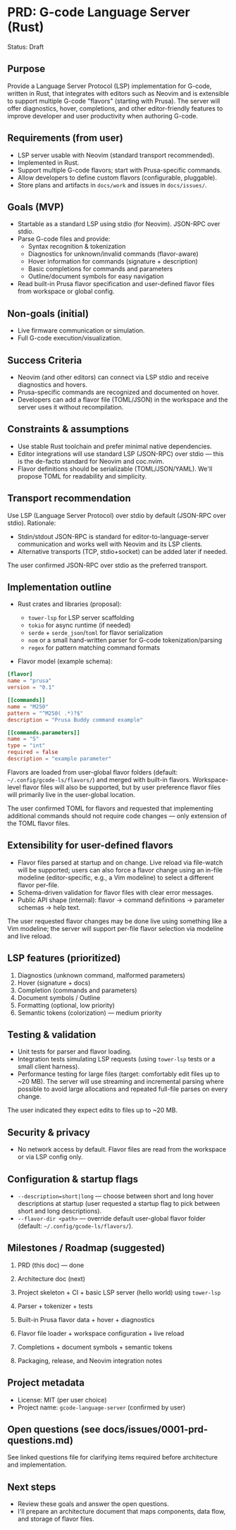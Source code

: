 # PRD: G-code Language Server (Rust)

Status: Draft

## Purpose

Provide a Language Server Protocol (LSP) implementation for G-code, written in Rust, that integrates with editors such as Neovim and is extensible to support multiple G-code "flavors" (starting with Prusa). The server will offer diagnostics, hover, completions, and other editor-friendly features to improve developer and user productivity when authoring G-code.

## Requirements (from user)

- LSP server usable with Neovim (standard transport recommended).
- Implemented in Rust.
- Support multiple G-code flavors; start with Prusa-specific commands.
- Allow developers to define custom flavors (configurable, pluggable).
- Store plans and artifacts in `docs/work` and issues in `docs/issues/`.

## Goals (MVP)

- Startable as a standard LSP using stdio (for Neovim). JSON-RPC over stdio.
- Parse G-code files and provide:
  - Syntax recognition & tokenization
  - Diagnostics for unknown/invalid commands (flavor-aware)
  - Hover information for commands (signature + description)
  - Basic completions for commands and parameters
  - Outline/document symbols for easy navigation
- Read built-in Prusa flavor specification and user-defined flavor files from workspace or global config.

## Non-goals (initial)

- Live firmware communication or simulation.
- Full G-code execution/visualization.

## Success Criteria

- Neovim (and other editors) can connect via LSP stdio and receive diagnostics and hovers.
- Prusa-specific commands are recognized and documented on hover.
- Developers can add a flavor file (TOML/JSON) in the workspace and the server uses it without recompilation.

## Constraints & assumptions

- Use stable Rust toolchain and prefer minimal native dependencies.
- Editor integrations will use standard LSP (JSON-RPC) over stdio — this is the de-facto standard for Neovim and coc.nvim.
- Flavor definitions should be serializable (TOML/JSON/YAML). We'll propose TOML for readability and simplicity.

## Transport recommendation

Use LSP (Language Server Protocol) over stdio by default (JSON-RPC over stdio). Rationale:
- Stdin/stdout JSON-RPC is standard for editor-to-language-server communication and works well with Neovim and its LSP clients.
- Alternative transports (TCP, stdio+socket) can be added later if needed.

The user confirmed JSON-RPC over stdio as the preferred transport.

## Implementation outline

- Rust crates and libraries (proposal):
  - `tower-lsp` for LSP server scaffolding
  - `tokio` for async runtime (if needed)
  - `serde` + `serde_json`/`toml` for flavor serialization
  - `nom` or a small hand-written parser for G-code tokenization/parsing
  - `regex` for pattern matching command formats


- Flavor model (example schema):

```toml
[flavor]
name = "prusa"
version = "0.1"

[[commands]]
name = "M250"
pattern = "^M250( .*)?$"
description = "Prusa Buddy command example"

[[commands.parameters]]
name = "S"
type = "int"
required = false
description = "example parameter"
```

Flavors are loaded from user-global flavor folders (default: `~/.config/gcode-ls/flavors/`) and merged with built-in flavors. Workspace-level flavor files will also be supported, but by user preference flavor files will primarily live in the user-global location.

The user confirmed TOML for flavors and requested that implementing additional commands should not require code changes — only extension of the TOML flavor files.


## Extensibility for user-defined flavors

- Flavor files parsed at startup and on change. Live reload via file-watch will be supported; users can also force a flavor change using an in-file modeline (editor-specific, e.g., a Vim modeline) to select a different flavor per-file.
- Schema-driven validation for flavor files with clear error messages.
- Public API shape (internal): flavor -> command definitions -> parameter schemas -> help text.

The user requested flavor changes may be done live using something like a Vim modeline; the server will support per-file flavor selection via modeline and live reload.

## LSP features (prioritized)

1. Diagnostics (unknown command, malformed parameters)
2. Hover (signature + docs)
3. Completion (commands and parameters)
4. Document symbols / Outline
5. Formatting (optional, low priority)
6. Semantic tokens (colorization) — medium priority


## Testing & validation

- Unit tests for parser and flavor loading.
- Integration tests simulating LSP requests (using `tower-lsp` tests or a small client harness).
- Performance testing for large files (target: comfortably edit files up to ~20 MB). The server will use streaming and incremental parsing where possible to avoid large allocations and repeated full-file parses on every change.

The user indicated they expect edits to files up to ~20 MB.

## Security & privacy

- No network access by default. Flavor files are read from the workspace or via LSP config only.


## Configuration & startup flags

- `--description=short|long` — choose between short and long hover descriptions at startup (user requested a startup flag to pick between short and long descriptions).
- `--flavor-dir <path>` — override default user-global flavor folder (default: `~/.config/gcode-ls/flavors/`).

## Milestones / Roadmap (suggested)

1. PRD (this doc) — done
2. Architecture doc (next)
3. Project skeleton + CI + basic LSP server (hello world) using `tower-lsp`
4. Parser + tokenizer + tests
5. Built-in Prusa flavor data + hover + diagnostics
6. Flavor file loader + workspace configuration + live reload
7. Completions + document symbols + semantic tokens

8. Packaging, release, and Neovim integration notes

## Project metadata

- License: MIT (per user choice)
- Project name: `gcode-language-server` (confirmed by user)


## Open questions (see docs/issues/0001-prd-questions.md)

See linked questions file for clarifying items required before architecture and implementation.

## Next steps

- Review these goals and answer the open questions.
- I'll prepare an architecture document that maps components, data flow, and storage of flavor files.
